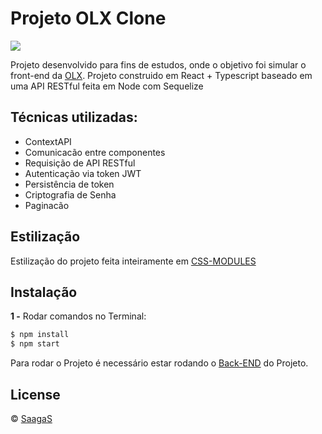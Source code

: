 # Projeto OLX Clone

![](https://github.com/biixin/olx-GIFF/blob/main/20221103_201905.gif)

Projeto desenvolvido para fins de estudos, onde o objetivo foi simular o front-end da [OLX](https://olx.com.br/).
Projeto construido em React + Typescript baseado em uma API RESTful feita em Node com Sequelize

## Técnicas utilizadas:

- ContextAPI
- Comunicacão entre componentes
- Requisição de API RESTful
- Autenticação via token JWT
- Persistência de token
- Criptografia de Senha
- Paginacão

## Estilização

Estilização do projeto feita inteiramente em [CSS-MODULES](https://create-react-app.dev/docs/adding-a-css-modules-stylesheet/)  

## Instalação

**1 -** Rodar comandos no Terminal:
```sh
$ npm install
$ npm start
```
Para rodar o Projeto é necessário estar rodando o [Back-END](https://github.com/saagas-code/node-api-olx-clone) do Projeto.

## License
© [SaagaS](https://github.com/SaagaS0)

